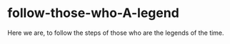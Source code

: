 # follow-those-who-A-legend
Here we are, to follow the steps of those who are the legends of the time.
